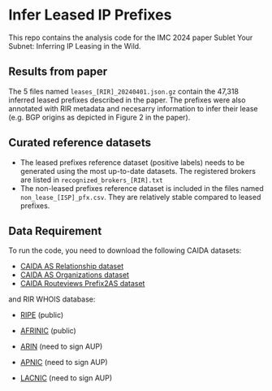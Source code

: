 # Infer Leased IP Prefixes

This repo contains the analysis code for the IMC 2024 paper Sublet Your Subnet: Inferring IP Leasing in the Wild.

## Results from paper

The 5 files named `leases_[RIR]_20240401.json.gz` contain the 47,318 inferred leased prefixes described in the paper. The prefixes were also annotated with RIR metadata and necesarry information to infer their lease (e.g. BGP origins as depicted in Figure 2 in the paper).

## Curated reference datasets

- The leased prefixes reference dataset (positive labels) needs to be generated using the most up-to-date datasets. The registered brokers are listed in `recognized_brokers_[RIR].txt`
- The non-leased prefixes reference dataset is included in the files named `non_lease_[ISP]_pfx.csv`. They are relatively stable compared to leased prefixes.

## Data Requirement

To run the code, you need to download the following CAIDA datasets:

- [CAIDA AS Relationship dataset](https://www.caida.org/catalog/datasets/as-relationships/)
- [CAIDA AS Organizations dataset](https://www.caida.org/catalog/datasets/as-organizations/)
- [CAIDA Routeviews Prefix2AS dataset](https://www.caida.org/catalog/datasets/routeviews-prefix2as/)

and RIR WHOIS database:

- [RIPE](https://ftp.ripe.net/ripe/dbase/) (public)
- [AFRINIC](https://ftp.afrinic.net/dbase/) (public)

- [ARIN](https://www.arin.net/reference/research/bulkwhois/) (need to sign AUP)
- [APNIC](https://www.apnic.net/manage-ip/using-whois/bulk-access/) (need to sign AUP)
- [LACNIC](https://www.lacnic.net/2472/2/lacnic/accessing-bulk-whois) (need to sign AUP)